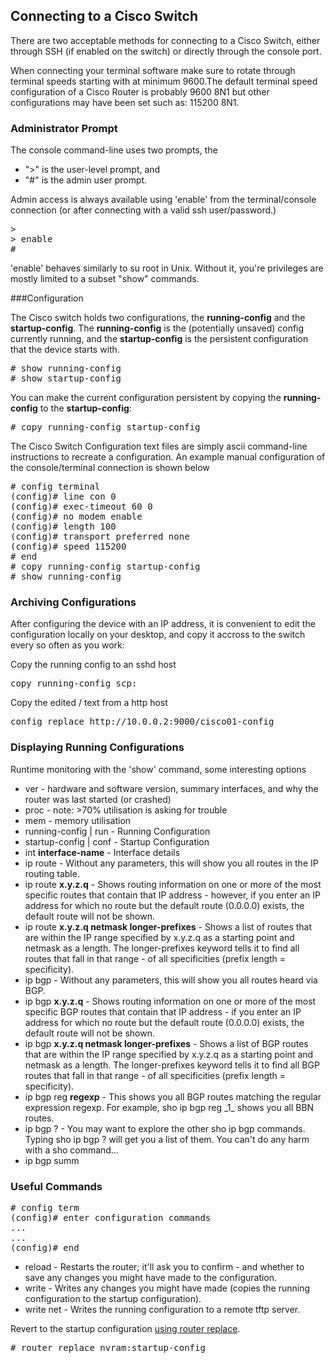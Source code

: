 ## Connecting to a Cisco Switch

There are two acceptable methods for connecting to a Cisco Switch, either through SSH 
(if enabled on the switch) or directly through the console port.

When connecting your terminal software make sure to rotate through 
terminal speeds starting with at minimum 9600.The default terminal speed configuration 
of a Cisco Router is probably 9600 8N1 but other configurations may have been set such 
as: 115200 8N1. 

### Administrator Prompt

The console command-line uses two prompts, the 

<ul>
    <li>">" is the user-level prompt, and 
    <li>"#" is the admin user prompt. 
</ul>

Admin access is always available using 'enable' from the terminal/console connection (or after connecting
with a valid ssh user/password.)

<pre class="command-line">
>
> enable
# 
</pre>

'enable' behaves similarly to su root in Unix. Without it, you're privileges are mostly limited to a subset "show" commands.


###Configuration

The Cisco switch holds two configurations, the __running-config__ and the 
__startup-config__. The __running-config__  is the (potentially unsaved) config currently running, and
the __startup-config__ is the persistent configuration that the device starts with. 

<pre class="command-line">
# show running-config
# show startup-config
</pre>

You can make the current configuration persistent by copying the
__running-config__ to the __startup-config__:

<pre class="command-line">
# copy running-config startup-config
</pre>

The Cisco Switch Configuration text files are simply ascii command-line instructions to recreate a configuration.
An example manual configuration of the console/terminal connection is shown below

<pre class="command-line">
# config terminal
(config)# line con 0
(config)# exec-timeout 60 0
(config)# no modem enable
(config)# length 100
(config)# transport preferred none
(config)# speed 115200
# end
# copy running-config startup-config
# show running-config
</pre>

### Archiving Configurations

After configuring the device with an IP address, it is convenient to edit the
configuration locally on your desktop, and copy it accross to the switch every
so often as you work:

Copy the running config to an sshd host

<pre class="command-line">
copy running-config scp:
</pre>

Copy the edited / text from a http host

<pre class="command-line">
config replace http://10.0.0.2:9000/cisco01-config
</pre>

### Displaying Running Configurations

Runtime monitoring with the 'show' command, some interesting options
<ul>
    <li>ver - hardware and software version, summary interfaces, and why the router was last started (or crashed)
    <li>proc - note: >70% utilisation is asking for trouble
    <li>mem - memory utilisation
    <li>running-config | run - Running Configuration
    <li>startup-config | conf - Startup Configuration
    <li>int <strong>interface-name</strong> - Interface details
    <li>ip route - Without any parameters, this will show you all routes in the IP routing table.
    <li>ip route <strong>x.y.z.q</strong> - Shows routing information on one or more of the most specific routes that contain that IP address - however, if you enter an IP address for which no route but the default route (0.0.0.0) exists, the default route will not be shown.
    <li>ip route <strong>x.y.z.q netmask longer-prefixes</strong> - Shows a list of routes that are within the IP range specified by x.y.z.q as a starting point and netmask as a length. The longer-prefixes keyword tells it to find all routes that fall in that range - of all specificities (prefix length = specificity).
    <li>ip bgp  - Without any parameters, this will show you all routes heard via BGP.
    <li>ip bgp <strong>x.y.z.q</strong> - Shows routing information on one or more of the most specific BGP routes that contain that IP address - if you enter an IP address for which no route but the default route (0.0.0.0) exists, the default route will not be shown.
    <li>ip bgp <strong>x.y.z.q netmask longer-prefixes</strong> -  Shows a list of BGP routes that are within the IP range specified by x.y.z.q as a starting point and netmask as a length. The longer-prefixes keyword tells it to find all BGP routes that fall in that range - of all specificities (prefix length = specificity).
    <li>ip bgp reg <strong>regexp</strong> - This shows you all BGP routes matching the regular expression regexp. For example, sho ip bgp reg _1_ shows you all BBN routes.
    <li>ip bgp ?  - You may want to explore the other sho ip bgp commands. Typing sho ip bgp ? will get you a list of them. You can't do any harm with a sho command...
    <li>ip bgp summ
</ul>

### Useful Commands

<pre class="command-line">
# config term
(config)# enter configuration commands
...
...
(config)# end
</pre>
    

-   reload - Restarts the router; it'll ask you to 
    confirm - and whether to save any changes you might have made to the configuration.
-   write - Writes any changes you might have made 
    (copies the running configuration to the startup configuration).
-   write net - Writes the running configuration 
    to a remote tftp server. 


Revert to the startup configuration [using router replace](
http://packetlife.net/blog/2010/may/17/use-configure-replace-instead-of-copy-start-run/).

<pre class="command-line">
# router replace nvram:startup-config
</pre>